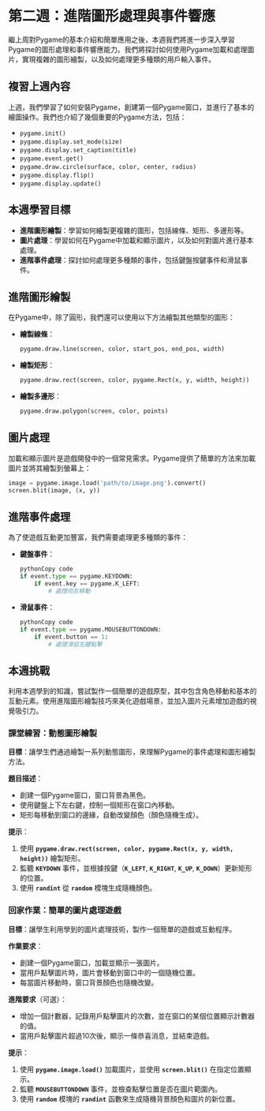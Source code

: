 # 第二週：進階圖形處理與事件響應

繼上周對Pygame的基本介紹和簡單應用之後，本週我們將進一步深入學習Pygame的圖形處理和事件響應能力。我們將探討如何使用Pygame加載和處理圖片，實現複雜的圖形繪製，以及如何處理更多種類的用戶輸入事件。

## 複習上週內容

上週，我們學習了如何安裝Pygame，創建第一個Pygame窗口，並進行了基本的繪圖操作。我們也介紹了幾個重要的Pygame方法，包括：

- `pygame.init()`
- `pygame.display.set_mode(size)`
- `pygame.display.set_caption(title)`
- `pygame.event.get()`
- `pygame.draw.circle(surface, color, center, radius)`
- `pygame.display.flip()`
- `pygame.display.update()`

## 本週學習目標

- **進階圖形繪製**：學習如何繪製更複雜的圖形，包括線條、矩形、多邊形等。
- **圖片處理**：學習如何在Pygame中加載和顯示圖片，以及如何對圖片進行基本處理。
- **進階事件處理**：探討如何處理更多種類的事件，包括鍵盤按鍵事件和滑鼠事件。

## 進階圖形繪製

在Pygame中，除了圓形，我們還可以使用以下方法繪製其他類型的圖形：

- **繪製線條**：
    
    ```python
    pygame.draw.line(screen, color, start_pos, end_pos, width)
    ```
    
- **繪製矩形**：
    
    ```python
    pygame.draw.rect(screen, color, pygame.Rect(x, y, width, height))
    ```
    
- **繪製多邊形**：
    
    ```python
    pygame.draw.polygon(screen, color, points)
    ```
    

## 圖片處理

加載和顯示圖片是遊戲開發中的一個常見需求。Pygame提供了簡單的方法來加載圖片並將其繪製到螢幕上：

```python
image = pygame.image.load('path/to/image.png').convert()
screen.blit(image, (x, y))
```

## **進階事件處理**

為了使遊戲互動更加豐富，我們需要處理更多種類的事件：

- **鍵盤事件**：
    
    ```python
    pythonCopy code
    if event.type == pygame.KEYDOWN:
        if event.key == pygame.K_LEFT:
            # 處理向左移動
    ```
    
- **滑鼠事件**：
    
    ```python
    pythonCopy code
    if event.type == pygame.MOUSEBUTTONDOWN:
        if event.button == 1:
            # 處理滑鼠左鍵點擊
    ```
    

## **本週挑戰**

利用本週學到的知識，嘗試製作一個簡單的遊戲原型，其中包含角色移動和基本的互動元素。使用進階圖形繪製技巧來美化遊戲場景，並加入圖片元素增加遊戲的視覺吸引力。

### **課堂練習：動態圖形繪製**

**目標**：讓學生們通過繪製一系列動態圖形，來理解Pygame的事件處理和圖形繪製方法。

**題目描述**：

- 創建一個Pygame窗口，窗口背景為黑色。
- 使用鍵盤上下左右鍵，控制一個矩形在窗口內移動。
- 矩形每移動到窗口的邊緣，自動改變顏色（顏色隨機生成）。

**提示**：

1. 使用 **`pygame.draw.rect(screen, color, pygame.Rect(x, y, width, height))`** 繪製矩形。
2. 監聽 **`KEYDOWN`** 事件，並根據按鍵（**`K_LEFT`**, **`K_RIGHT`**, **`K_UP`**, **`K_DOWN`**）更新矩形的位置。
3. 使用 **`randint`** 從 **`random`** 模塊生成隨機顏色。

### **回家作業：簡單的圖片處理遊戲**

**目標**：讓學生利用學到的圖片處理技術，製作一個簡單的遊戲或互動程序。

**作業要求**：

- 創建一個Pygame窗口，加載並顯示一張圖片。
- 當用戶點擊圖片時，圖片會移動到窗口中的一個隨機位置。
- 每當圖片移動時，窗口背景顏色也隨機改變。

**進階要求**（可選）：

- 增加一個計數器，記錄用戶點擊圖片的次數，並在窗口的某個位置顯示計數器的值。
- 當用戶點擊圖片超過10次後，顯示一條恭喜消息，並結束遊戲。

**提示**：

1. 使用 **`pygame.image.load()`** 加載圖片，並使用 **`screen.blit()`** 在指定位置顯示。
2. 監聽 **`MOUSEBUTTONDOWN`** 事件，並檢查點擊位置是否在圖片範圍內。
3. 使用 **`random`** 模塊的 **`randint`** 函數來生成隨機背景顏色和圖片的新位置。